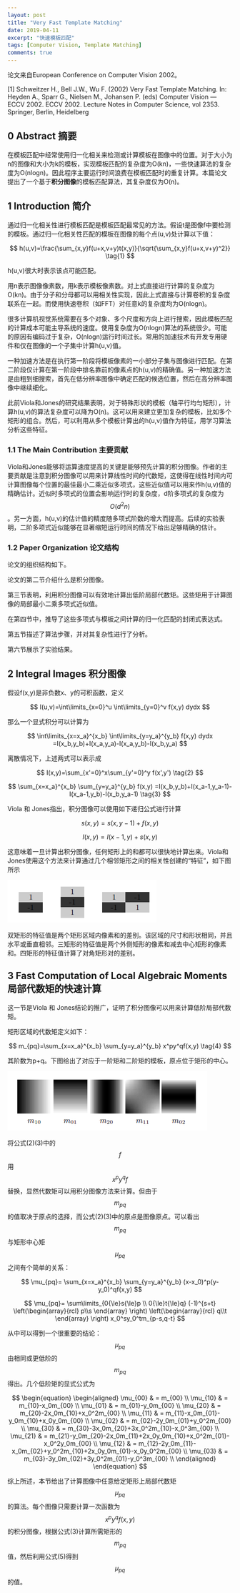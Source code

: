 ```yaml
---
layout: post
title: "Very Fast Template Matching"
date: 2019-04-11
excerpt: "快速模板匹配"
tags: [Computer Vision, Template Matching]
comments: true
---
```


论文来自European Conference on Computer Vision 2002。

[1] Schweitzer H., Bell J.W., Wu F. (2002) Very Fast Template Matching. In: Heyden A., Sparr G., Nielsen M., Johansen P. (eds) Computer Vision — ECCV 2002. ECCV 2002. Lecture Notes in Computer Science, vol 2353. Springer, Berlin, Heidelberg

## 0 Abstract 摘要

在模板匹配中经常使用归一化相关来检测或计算模板在图像中的位置。对于大小为n的图像和大小为k的模板，实现模板匹配的复杂度为O(kn)，一些快速算法的复杂度为O(nlogn)。因此程序主要运行时间浪费在模板匹配时的重复计算。本篇论文提出了一个基于**积分图像**的模板匹配算法，其复杂度仅为O(n)。

## 1 Introduction 简介

通过归一化相关性进行模板匹配是模板匹配最常见的方法。假设t是图像f中要检测的模板。通过归一化相关性匹配的模板在图像的每个点(u,v)处计算以下值：



$$
h(u,v)=\frac{\sum_{x,y}f(u+x,v+y)t(x,y)}{\sqrt{\sum_{x,y}f(u+x,v+y)^2}} \tag{1}
$$



h(u,v)很大时表示该点可能匹配。

用n表示图像像素数，用k表示模板像素数。对上式直接进行计算的复杂度为O(kn)。由于分子和分母都可以用相关性实现，因此上式直接与计算卷积的复杂度联系在一起。而使用快速卷积（如FFT）对任意k的复杂度均为O(nlogn)。

很多计算机视觉系统需要在多个对象、多个尺度和方向上进行搜索，因此模板匹配的计算成本可能主导系统的速度。使用复杂度为O(nlogn)算法的系统很少。可能的原因有编码过于复杂，O(nlogn)运行时间过长。常用的加速技术有开发专用硬件和仅在图像的一个子集中计算h(u,v)值。

一种加速方法是在执行第一阶段将模板像素的一小部分子集与图像进行匹配。在第二阶段仅计算在第一阶段中排名靠前的像素点的h(u,v)的精确值。另一种加速方法是由粗到细搜索，首先在低分辨率图像中确定匹配的候选位置，然后在高分辨率图像中继续细化。

此前Viola和Jones的研究结果表明，对于特殊形状的模板（轴平行均匀矩形），计算h(u,v)的算法复杂度可以降为O(n)。这可以用来建立更加复杂的模板，比如多个矩形的组合。然后，可以利用从多个模板计算出的h(u,v)值作为特征，用学习算法分析这些特征。

### 1.1 The Main Contribution 主要贡献

Viola和Jones能够将运算速度提高的关键是能够预先计算的积分图像。作者的主要贡献是注意到积分图像可以用来计算线性时间的代数矩，这使得在线性时间内可计算图像每个位置的最佳最小二乘近似多项式，这些近似值可以用来作h(u,v)值的精确估计。近似时多项式的位置会影响运行时的复杂度，d阶多项式的复杂度为$$O(d^2n)​$$。另一方面，h(u,v)的估计值的精度随多项式阶数的增大而提高。后续的实验表明，二阶多项式近似能够在显著缩短运行时间的情况下给出足够精确的估计。

### 1.2 Paper Organization 论文结构

论文的组织结构如下。

论文的第二节介绍什么是积分图像。

第三节表明，利用积分图像可以有效地计算出低阶局部代数矩。这些矩用于计算图像的局部最小二乘多项式近似值。

在第四节中，推导了这些多项式与模板之间计算的归一化匹配的封闭式表达式。

第五节描述了算法步骤，并对其复杂性进行了分析。

第六节展示了实验结果。

## 2 Integral Images 积分图像

假设f(x,y)是非负数x、y的可积函数，定义



$$
I(u,v)=\int\limits_{x=0}^u \int\limits_{y=0}^v f(x,y) dydx
$$



那么一个显式积分可以计算为



$$
\int\limits_{x=x_a}^{x_b} \int\limits_{y=y_a}^{y_b} f(x,y) dydx =I(x_b,y_b)+I(x_a,y_a)-I(x_a,y_b)-I(x_b,y_a)
$$



离散情况下，上述两式可以表示成



$$
I(x,y)=\sum_{x'=0}^x\sum_{y'=0}^y f(x',y') \tag{2}
$$

$$
\sum_{x=x_a}^{x_b} \sum_{y=y_a}^{y_b} f(x,y) =I(x_b,y_b)+I(x_a-1,y_a-1)-I(x_a-1,y_b)-I(x_b,y_a-1) \tag{3}
$$



Viola 和 Jones指出，积分图像可以使用如下递归公式进行计算



$$
s(x,y)=s(x,y-1)+f(x,y)
$$

$$
I(x,y)=I(x-1,y)+s(x,y)
$$



这意味着一旦计算出积分图像，任何矩形上的和都可以很快地计算出来。Viola和Jones使用这个方法来计算通过几个相邻矩形之间的相关性创建的“特征”，如下图所示

![](<https://raw.githubusercontent.com/ZiqingZhao/ZiqingZhao.github.io/master/img/Very-Fast-Template-Matching-example1.png>)

双矩形的特征值是两个矩形区域内像素和的差别。该区域的尺寸和形状相同，并且水平或垂直相邻。三矩形的特征值是两个外侧矩形的像素和减去中心矩形的像素和。四矩形的特征值计算了对角矩形对的差别。

## 3 Fast Computation of Local Algebraic Moments 局部代数矩的快速计算

这一节是Viola 和 Jones结论的推广，证明了积分图像可以用来计算低阶局部代数矩。

矩形区域的代数矩定义如下：



$$
m_{pq}=\sum_{x=x_a}^{x_b} \sum_{y=y_a}^{y_b} x^py^qf(x,y) \tag{4}
$$



其阶数为p+q。下图给出了对应于一阶矩和二阶矩的模板，原点位于矩形的中心。

![](https://raw.githubusercontent.com/ZiqingZhao/ZiqingZhao.github.io/master/img/Very-Fast-Template-Matching-example2.png)

将公式(2)(3)中的$$f$$用$$x^py^qf$$替换，显然代数矩可以用积分图像方法来计算。但由于$$m_{pq}$$的值取决于原点的选择，而公式(2)(3)中的原点是图像原点。可以看出$$m_{pq}$$与矩形中心矩$$\mu_{pq}$$之间有个简单的关系：



$$
\mu_{pq}= \sum_{x=x_a}^{x_b} \sum_{y=y_a}^{y_b} (x-x_0)^p(y-y_0)^qf(x,y)
$$

$$
\mu_{pq}=
\sum\limits_{0{\le}s{\le}p \\ 0{\le}t{\le}q} (-1)^{s+t}
\left(\begin{array}{rcl} p\\s \end{array} \right)
\left(\begin{array}{rcl} q\\t \end{array} \right)
x_0^sy_0^tm_{p-s,q-t}
$$



从中可以得到一个很重要的结论：$$\mu_{pq}$$由相同或更低阶的$$m_{pq}$$得出。几个低阶矩的显式公式为



$$
\begin{equation}
\begin{aligned}
\mu_{00} & = m_{00} \\
\mu_{10} & = m_{10}-x_0m_{00} \\
\mu_{01} & = m_{01}-y_0m_{00} \\
\mu_{20} & = m_{20}-2x_0m_{10}+x_0^2m_{00} \\
\mu_{11} & = m_{11}-x_0m_{01}-y_0m_{10}+x_0y_0m_{00} \\
\mu_{02} & = m_{02}-2y_0m_{01}+y_0^2m_{00} \\
\mu_{30} & = m_{30}-3x_0m_{20}+3x_0^2m_{10}-x_0^3m_{00} \\
\mu_{21} & = m_{21}-y_0m_{20}-2x_0m_{11}+2x_0y_0m_{10}+x_0^2m_{01}-x_0^2y_0m_{00} \\
\mu_{12} & = m_{12}-2y_0m_{11}-x_0m_{02}+y_0^2m_{10}+2x_0y_0m_{01}-x_0y_0^2m_{00} \\
\mu_{03} & = m_{03}-3y_0m_{02}+3y_0^2m_{01}-y_0^3m_{00} \\
\end{aligned}
\end{equation}
$$



综上所述，本节给出了计算图像中任意给定矩形上局部代数矩$$\mu_ {pq}$$的算法。每个图像只需要计算一次函数为$$x^py^qf(x,y)$$的积分图像，根据公式(3)计算所需矩形的$$m_{pq}$$值，然后利用公式(5)得到$$\mu_{pq}$$的值。



